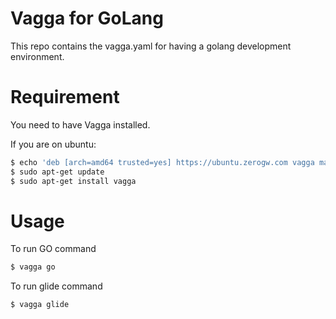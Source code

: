 # Vagga for GoLang

This repo contains the vagga.yaml for having a golang development environment.

# Requirement
You need to have Vagga installed.

If you are on ubuntu:
```bash
$ echo 'deb [arch=amd64 trusted=yes] https://ubuntu.zerogw.com vagga main' | sudo tee /etc/apt/sources.list.d/vagga.list
$ sudo apt-get update
$ sudo apt-get install vagga
```

# Usage

To run GO command
```bash
$ vagga go
```

To run glide command
```bash
$ vagga glide
```
